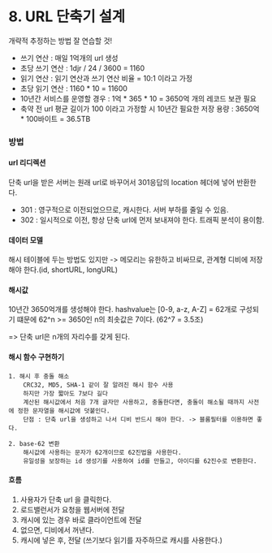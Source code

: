 # 8. URL 단축기 설계
개략적 추정하는 방법 잘 연습할 것!
- 쓰기 연산 : 매일 1억개의 url 생성
- 초당 쓰기 연산 : 1djr / 24 / 3600 = 1160
- 읽기 연산 : 읽기 연산과 쓰기 연산 비율 = 10:1 이라고 가정
- 초당 읽기 연산 : 1160 * 10 = 11600
- 10년간 서비스를 운영할 경우 : 1억 * 365 * 10 = 3650억 개의 레코드 보관 필요
- 축약 전 url 평균 길이가 100 이라고 가정할 시 10년간 필요한 저장 용량 : 3650억 * 100바이트 = 36.5TB
 

### 방법
####  url 리디렉션
단축 url을 받은 서버는 원래 url로 바꾸어서 301응답의 location 헤더에 넣어 반환한다.

- 301 : 영구적으로 이전되었으므로, 캐시한다. 서버 부하를 줄일 수 있음.
- 302 : 일시적으로 이전, 항상 단축 url에 먼저 보내져야 한다. 트래픽 분석이 용이함.

#### 데이터 모델 
해시 테이블에 두는 방법도 있지만 -> 메모리는 유한하고 비싸므로, 관계형 디비에 저장해야 한다.(id, shortURL, longURL)

#### 해시값
10년간 3650억개를 생성해야 한다. 
hashvalue는 [0-9, a-z, A-Z] = 62개로 구성되기 떄문에 
62^n >= 3650인 n의 최솟값은 7이다. (62^7 = 3.5조)

=> 단축 url은 n개의 자리수를 갖게 된다. 

#### 해시 함수 구현하기
    1. 해시 후 충돌 해소    
        CRC32, MD5, SHA-1 같이 잘 알려진 해시 함수 사용
        하지만 가장 짧아도 7보다 길다
        계산된 해시값에서 처음 7개 글자만 사용하고, 충돌한다면, 충돌이 해소될 때까지 사전에 정한 문자열을 해시값에 덧붙인다. 
        단점 : 단축 url을 생성하고 나서 디비 반드시 해야 한다. -> 블룸필터를 이용하면 좋다. 
    
    2. base-62 변환
        해시값에 사용하는 문자가 62개이므로 62진법을 사용한다. 
        유일성을 보장하는 id 생성기를 사용하여 id를 만들고, 아이디를 62진수로 변환한다. 

#### 흐름
1. 사용자가 단축 url 을 클릭한다.
2. 로드밸런서가 요청을 웹서버에 전달
3. 캐시에 있는 경우 바로 클라이언트에 전달
4. 없으면, 디비에서 꺼낸다.
5. 캐시에 넣은 후, 전달 (쓰기보다 읽기를 자주하므로 캐시를 사용한다.)










